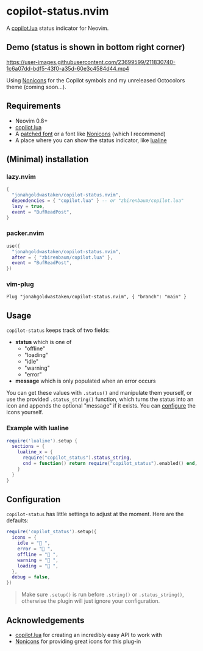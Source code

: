# copilot-status.nvim

A [copilot.lua][copilot] status indicator for Neovim.

## Demo (status is shown in bottom right corner)

https://user-images.githubusercontent.com/23699599/211830740-1c6a07dd-bdf5-43f0-a35d-60e3c4584d44.mp4

Using [Nonicons][nonicons] for the Copilot symbols and my unreleased Octocolors theme (coming soon...).

## Requirements

- Neovim 0.8+
- [copilot.lua][copilot]
- A [patched font](https://www.nerdfonts.com) or a font like [Nonicons][nonicons] (which I recommend)
- A place where you can show the status indicator, like [lualine][lualine]

## (Minimal) installation

### lazy.nvim

```lua
{
  "jonahgoldwastaken/copilot-status.nvim",
  dependencies = { "copilot.lua" } -- or "zbirenbaum/copilot.lua"
  lazy = true,
  event = "BufReadPost",
}
```

### packer.nvim

```lua
use({
  "jonahgoldwastaken/copilot-status.nvim",
  after = { "zbirenbaum/copilot.lua" },
  event = "BufReadPost",
})
```

### vim-plug

```vim
Plug "jonahgoldwastaken/copilot-status.nvim", { "branch": "main" }
```

## Usage

`copilot-status` keeps track of two fields:

- **status** which is one of
  - "offline"
  - "loading"
  - "idle"
  - "warning"
  - "error"
- **message** which is only populated when an error occurs

You can get these values with `.status()` and manipulate them yourself, or use the provided `.status_string()` function, which turns the status into an icon and appends the optional "message" if it exists. You can [configure](#configuration) the icons yourself.

### Example with lualine

```lua
require('lualine').setup {
  sections = {
    lualine_x = {
      require("copilot_status").status_string,
      cnd = function() return require("copilot_status").enabled() end,
    }
  }
}
```

## Configuration

`copilot-status` has little settings to adjust at the moment. Here are the defaults:

```lua
require('copilot_status').setup({
  icons = {
    idle = " ",
    error = " ",
    offline = " ",
    warning = "𥉉 ",
    loading = " ",
  },
  debug = false,
})
```

> Make sure `.setup()` is run before `.string()` or `.status_string()`, otherwise the plugin will just ignore your configuration.

## Acknowledgements

- [copilot.lua][copilot] for creating an incredibly easy API to work with
- [Nonicons][nonicons] for providing great icons for this plug-in

[nonicons]: https://github.com/yamatsum/nonicons
[copilot]: https://github.com/zbirenbaum/copilot.lua
[lualine]: https://github.com/nvim-lualine/lualine.nvim
[octicons]: https://github.com/ryanoasis/nerd-fonts/tree/gh-pages
